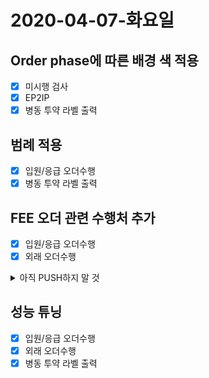 # 2020-04-07-화요일

## Order phase에 따른 배경 색 적용

- [x] 미시행 검사
- [x] EP2IP
- [x] 병동 투약 라벨 출력

## 범례 적용

- [x] 입원/응급 오더수행
- [x] 병동 투약 라벨 출력

## FEE 오더 관련 수행처 추가

- [x] 입원/응급 오더수행
- [x] 외래 오더수행

<details>
  <summary>아직 PUSH하지 말 것</summary>
  부장님 Confirm 받고 PUSH
</details>

## 성능 튜닝

- [x] 입원/응급 오더수행
- [x] 외래 오더수행
- [x] 병동 투약 라벨 출력
